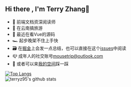 ## Hi there , I'm Terry Zhang👋

- 👤 前端文档资深阅读师
- 🔭 在云南搞旅游
- 🌱 最近在看Vue的源码
- 🏎 起步晚架不住上手快
- 🗃 在[掘金](https://juejin.im/user/1116759544314599)上会发一点总结，也可以直接在这个[issues](https://github.com/terryz95/articles/issues)中阅读
- 📪 成年人的社交账号[mousetrip@outlook.com](mailto:mousetrip@outlook.com)
- 👀 或者可以来[我的空间](https://github.com/terryz95/terryz95/issues)踩一踩

[![Top Langs](https://github-readme-stats.vercel.app/api/top-langs/?username=terryz95&theme=vue&layout=compact)](https://github.com/anuraghazra/github-readme-stats)
<br />
![terryz95's github stats](https://github-readme-stats.vercel.app/api?username=terryz95&theme=vue)
